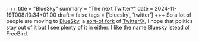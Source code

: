 +++
title = "BlueSky"
summary = "The next Twitter?"
date = 2024-11-19T008:10:34+01:00
draft = false
tags = ['bluesky', 'twitter']
+++
So a lot of people are moving to [BlueSky](https://bsky.app/), a [sort-of fork](https://bsky.app/profile/jay.bsky.team/post/3lbd2eaura22r) of [Twitter/X](https://x.com/), I hope that politics stay out of it but I see plenty of it in either. I like the name Bluesky istead of FreeBird.
